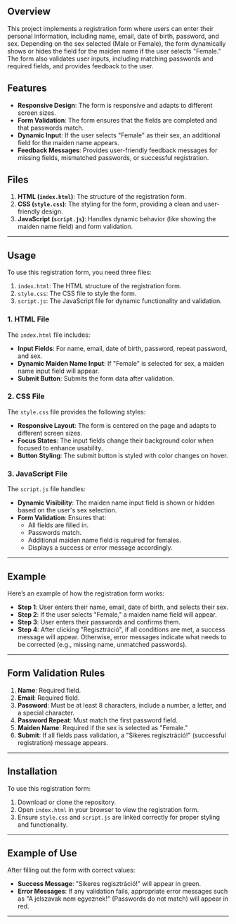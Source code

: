 ## Overview

This project implements a registration form where users can enter their personal information, including name, email, date of birth, password, and sex. Depending on the sex selected (Male or Female), the form dynamically shows or hides the field for the maiden name if the user selects "Female." The form also validates user inputs, including matching passwords and required fields, and provides feedback to the user.

## Features

- **Responsive Design**: The form is responsive and adapts to different screen sizes.
- **Form Validation**: The form ensures that the fields are completed and that passwords match.
- **Dynamic Input**: If the user selects "Female" as their sex, an additional field for the maiden name appears.
- **Feedback Messages**: Provides user-friendly feedback messages for missing fields, mismatched passwords, or successful registration.
  
## Files

1. **HTML (`index.html`)**: The structure of the registration form.
2. **CSS (`style.css`)**: The styling for the form, providing a clean and user-friendly design.
3. **JavaScript (`script.js`)**: Handles dynamic behavior (like showing the maiden name field) and form validation.

---

## Usage

To use this registration form, you need three files:

1. `index.html`: The HTML structure of the registration form.
2. `style.css`: The CSS file to style the form.
3. `script.js`: The JavaScript file for dynamic functionality and validation.

### 1. **HTML File**

The `index.html` file includes:

- **Input Fields**: For name, email, date of birth, password, repeat password, and sex.
- **Dynamic Maiden Name Input**: If "Female" is selected for sex, a maiden name input field will appear.
- **Submit Button**: Submits the form data after validation.

### 2. **CSS File**

The `style.css` file provides the following styles:

- **Responsive Layout**: The form is centered on the page and adapts to different screen sizes.
- **Focus States**: The input fields change their background color when focused to enhance usability.
- **Button Styling**: The submit button is styled with color changes on hover.

### 3. **JavaScript File**

The `script.js` file handles:

- **Dynamic Visibility**: The maiden name input field is shown or hidden based on the user's sex selection.
- **Form Validation**: Ensures that:
  - All fields are filled in.
  - Passwords match.
  - Additional maiden name field is required for females.
  - Displays a success or error message accordingly.

---

## Example

Here’s an example of how the registration form works:

- **Step 1**: User enters their name, email, date of birth, and selects their sex.
- **Step 2**: If the user selects "Female," a maiden name field will appear.
- **Step 3**: User enters their passwords and confirms them.
- **Step 4**: After clicking "Regisztráció", if all conditions are met, a success message will appear. Otherwise, error messages indicate what needs to be corrected (e.g., missing name, unmatched passwords).

---

## Form Validation Rules

1. **Name**: Required field.
2. **Email**: Required field.
3. **Password**: Must be at least 8 characters, include a number, a letter, and a special character.
4. **Password Repeat**: Must match the first password field.
5. **Maiden Name**: Required if the sex is selected as "Female."
6. **Submit**: If all fields pass validation, a "Sikeres regisztráció!" (successful registration) message appears.

---

## Installation

To use this registration form:

1. Download or clone the repository.
2. Open `index.html` in your browser to view the registration form.
3. Ensure `style.css` and `script.js` are linked correctly for proper styling and functionality.

---

## Example of Use

After filling out the form with correct values:

- **Success Message**: "Sikeres regisztráció!" will appear in green.
- **Error Messages**: If any validation fails, appropriate error messages such as "A jelszavak nem egyeznek!" (Passwords do not match) will appear in red.

---
